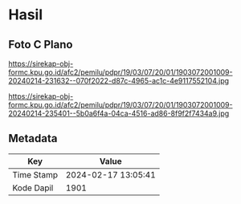 # Hasil

## Foto C Plano

https://sirekap-obj-formc.kpu.go.id/afc2/pemilu/pdpr/19/03/07/20/01/1903072001009-20240214-231632--070f2022-d87c-4965-ac1c-4e9117552104.jpg

https://sirekap-obj-formc.kpu.go.id/afc2/pemilu/pdpr/19/03/07/20/01/1903072001009-20240214-235401--5b0a6f4a-04ca-4516-ad86-8f9f2f7434a9.jpg


## Metadata

| Key        | Value               |
| ---------- | ------------------- |
| Time Stamp | 2024-02-17 13:05:41 |
| Kode Dapil | 1901                |



